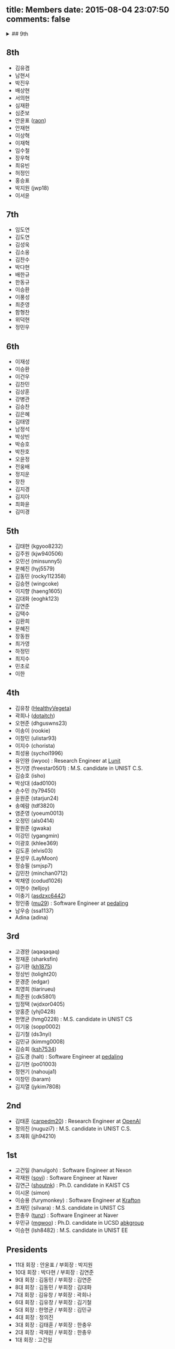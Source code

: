 ﻿title: Members
date: 2015-08-04 23:07:50
comments: false
---

<details>
<summary>## 9th</summary>
<div markdown="1">
- 김은서 (fran5804) 
- 권상희 (sh0408sh)
- 권혁민
- 김서준
- 김예나
- 김진서
- 김진혁
- 김창현
- 김태수
- 김한수
- 김형섭
- 민경훈
- 박세영
- 박  원
- 박지안
- 손정한
- 안혜진
- 양우림
- 윤이지
- 이동규
- 이용훈
- 이준수
- 전병훈
- 정강산
- 정성훈
- 조성제
- 조현진
- 최예진
- 최지혁
- 허지은
- 황찬휘
- 권상민
- 박찬영
- 김동은
- 유인재
- 장형준
</div>
</details>


## 8th

- 김유겸
- 남현서
- 박진우
- 배상현
- 서의현
- 심재환
- 심준보
- 안윤표  ([raon](https://github.com/Raon1123))
- 안재현
- 이상혁
- 이재혁
- 임수철
- 장우혁
- 최유빈
- 허정인
- 홍승표
- 박지원 (jwp18)
- 이서윤

## 7th

- 임도연
- 김도연
- 김성욱
- 김소웅
- 김찬수
- 박다현
- 배한규
- 한동규
- 이승환
- 이풍성
- 최준영
- 함형찬
- 위덕현
- 정민우

## 6th

- 이재성
- 이승환
- 이건우
- 김찬민
- 김상훈
- 강병관
- 김승찬
- 김은혜
- 김태영
- 남정석
- 박상빈
- 박승호
- 박찬호
- 오윤정
- 전웅배
- 정지운
- 장찬
- 김지경
- 김지아
- 최화윤
- 김미경

## 5th

- 김태현 (kgyoo8232)
- 김주원 (kjw940506)
- 오민선 (minsunny5)
- 문혜진 (hyj5579)
- 김동민 (rocky112358)
- 김승현 (wingcoke)
- 이지향 (haeng1605)
- 김대화 (eoghk123)
- 김연준
- 김택수
- 김환희
- 문혜진
- 장동원
- 최가영
- 하정민
- 최지수
- 민초로
- 이한

## 4th

- 김유창 ([HealthyVegeta](http://healthyvegeta.github.io))
- 곽희나 ([dotaitch](https://github.com/dotaitch))
- 오현준 (dhguswns23)
- 이송이 (rookie)
- 이창민 (ulistar93)
- 이지수 (chorista)
- 최성용 (sychoi1996)
- 유인완 (iwyoo) : Research Engineer at [Lunit](https://lunit.io/)
- 전기영 (freestar0501) : M.S. candidate in UNIST C.S.
- 김승호 (isho)
- 박상대 (dad0100)
- 손수민 (ty79450)
- 윤원준 (starjun24)
- 송예람 (tdf3820)
- 염준영 (yoeum0013)
- 오정민 (als0414)
- 황원준 (gwaka)
- 이강민 (ygangmin)
- 이광호 (khlee369)
- 김도훈 (elvis03)
- 문성우 (LayMoon)
- 정승필 (smjsp7)
- 김민찬 (minchan0712)
- 박채영 (codud1026)
- 이현수 (telljoy)
- 이충기 ([asdzxc6442](http://chungyi347.github.io/))
- 정인중 ([mu29](http://yeoubi.net/)) : Software Engineer at [pedaling](https://pedaling.net/)
- 남우승 (ssa1137)
- Adina (adina)

## 3rd

- 고경완 (aqaqaqaq)
- 정재훈 (sharksfin)
- 김기환 ([kh1875](http://simulacre7.github.io))
- 정상빈 (tolight20)
- 문경준 (edgar)
- 최영희 (tiarirueu)
- 최준원 (cdk5801)
- 임정택 (wjdxor0405)
- 양홍준 (yhj0428)
- 한명균 (hmg0228) : M.S. candidate in UNIST CS
- 이기웅 (sopp0002)
- 김기철 (ds3nyi)
- 김민규 (kimmg0008)
- 김승회 ([ksh7534](https://ksh7534.github.io))
- 김도경 (halt) : Software Engineer at [pedaling](https://pedaling.net/)
- 김기현 (po01003)
- 정현기 (nahouja1)
- 이창민 (baram)
- 김지열 (jykim7808)

## 2nd

- 김태훈 ([carpedm20](http://carpedm20.github.io/)) : Research Engineer at [OpenAI](https://openai.com/)
- 정의진 (nuguzi7) : M.S. candidate in UNIST C.S.
- 조재휘 (jjh94210)

## 1st

- 고건일 (hanulgoh) : Software Engineer at Nexon
- 곽재원 ([sovi](https://kr.linkedin.com/pub/jaewon-kwak/93/a40/113)) : Software Engineer at Naver
- 김연근 ([shoutnk](http://nss.kaist.ac.kr/)) : Ph.D. candidate in KAIST CS
- 이시몬 (simon)
- 이승용 (furymonkey) : Software Engineer at [Krafton](https://www.krafton.com/kr/)
- 조재민 (silvara) : M.S. candidate in UNIST CS
- 한충우 ([tunz](http://blog.tunz.kr/)) : Software Engineer at Naver
- 우민규 ([mgwoo](http://mgwoo.github.io/)) : Ph.D. candidate in UCSD [abkgroup](https://vlsicad.ucsd.edu/)
- 이승현 (lsh8482) : M.S. candidate in UNIST EE

## Presidents

- 11대 회장 : 안윤표 / 부회장 : 박지원
- 10대 회장 : 박다현 / 부회장 : 김연준
- 9대 회장 : 김동민 / 부회장 : 김연준
- 8대 회장 : 김동민 / 부회장 : 김대화
- 7대 회장 : 김유창 / 부회장 : 곽희나
- 6대 회장 : 김유창 / 부회장 : 김기철
- 5대 회장 : 한명균 / 부회장 : 김민규
- 4대 회장 : 정의진
- 3대 회장 : 김태훈 / 부회장 : 한충우
- 2대 회장 : 곽재원 / 부회장 : 한충우
- 1대 회장 : 고건일
